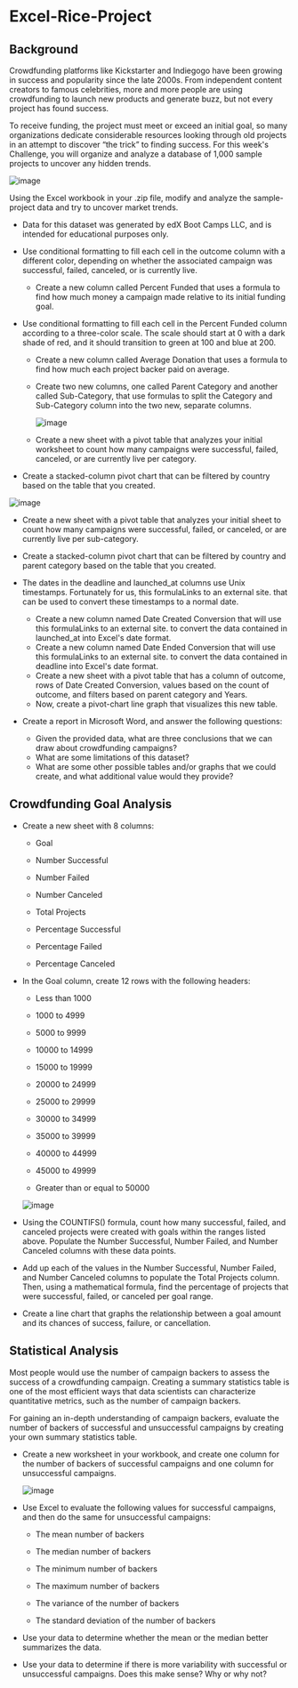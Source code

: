 # Excel-Rice-Project

## Background
Crowdfunding platforms like Kickstarter and Indiegogo have been growing in success and popularity since the late 2000s. From independent content creators to famous celebrities, more and more people are using crowdfunding to launch new products and generate buzz, but not every project has found success.

To receive funding, the project must meet or exceed an initial goal, so many organizations dedicate considerable resources looking through old projects in an attempt to discover “the trick” to finding success. For this week's Challenge, you will organize and analyze a database of 1,000 sample projects to uncover any hidden trends.

![image](https://github.com/chonyeagoro/Excel-Rice-Project/assets/147462029/1aaf672e-bb5b-4aba-b9fc-7276021c87fd)

Using the Excel workbook in your .zip file, modify and analyze the sample-project data and try to uncover market trends.

- Data for this dataset was generated by edX Boot Camps LLC, and is intended for educational purposes only.

- Use conditional formatting to fill each cell in the outcome column with a different color, depending on whether the associated campaign was successful, failed, canceled, or is currently live.

   - Create a new column called Percent Funded that uses a formula to find how much money a campaign made relative to its initial funding goal.

- Use conditional formatting to fill each cell in the Percent Funded column according to a three-color scale. The scale should start at 0 with a dark shade of red, and it should transition to green at 100 and blue at 200.

  - Create a new column called Average Donation that uses a formula to find how much each project backer paid on average.
  - Create two new columns, one called Parent Category and another called Sub-Category, that use formulas to split the Category and Sub-Category column into the two new, separate columns.
    
    ![image](https://github.com/chonyeagoro/Excel-Rice-Project/assets/147462029/7ff50a14-9be1-45bd-a238-d9927ddf1dfa)
  - Create a new sheet with a pivot table that analyzes your initial worksheet to count how many campaigns were successful, failed, canceled, or are currently live per category.
- Create a stacked-column pivot chart that can be filtered by country based on the table that you created.

![image](https://github.com/chonyeagoro/Excel-Rice-Project/assets/147462029/7f75d742-753a-44ab-a5d8-2f6951dc2eb2)

- Create a new sheet with a pivot table that analyzes your initial sheet to count how many campaigns were successful, failed, or canceled, or are currently live per sub-category.
- Create a stacked-column pivot chart that can be filtered by country and parent category based on the table that you created.
- The dates in the deadline and launched_at columns use Unix timestamps. Fortunately for us, this formulaLinks to an external site. that can be used to convert these timestamps to a normal date.
   - Create a new column named Date Created Conversion that will use this formulaLinks to an external site. to convert the data contained in launched_at into Excel's date format.
   - Create a new column named Date Ended Conversion that will use this formulaLinks to an external site. to convert the data contained in deadline into Excel's date format.
   - Create a new sheet with a pivot table that has a column of outcome, rows of Date Created Conversion, values based on the count of outcome, and filters based on parent category and Years.
   - Now, create a pivot-chart line graph that visualizes this new table.
 
- Create a report in Microsoft Word, and answer the following questions:
   - Given the provided data, what are three conclusions that we can draw about crowdfunding campaigns?
   - What are some limitations of this dataset?
   - What are some other possible tables and/or graphs that we could create, and what additional value would they provide?

## Crowdfunding Goal Analysis
- Create a new sheet with 8 columns:

   - Goal

   - Number Successful

   - Number Failed

   - Number Canceled

   - Total Projects

   - Percentage Successful

   - Percentage Failed

   - Percentage Canceled

- In the Goal column, create 12 rows with the following headers:

   - Less than 1000

   - 1000 to 4999

   - 5000 to 9999

   - 10000 to 14999

   - 15000 to 19999

   - 20000 to 24999

   - 25000 to 29999

   - 30000 to 34999

   - 35000 to 39999

   - 40000 to 44999

   - 45000 to 49999

   - Greater than or equal to 50000

   ![image](https://github.com/chonyeagoro/Excel-Rice-Project/assets/147462029/0e836b1a-c36b-4c3d-bdab-f095c27fc2a6)

- Using the COUNTIFS() formula, count how many successful, failed, and canceled projects were created with goals within the ranges listed above. Populate the Number Successful, Number Failed, and Number Canceled columns with these data points.

- Add up each of the values in the Number Successful, Number Failed, and Number Canceled columns to populate the Total Projects column. Then, using a mathematical formula, find the percentage of projects that were successful, failed, or canceled per goal range.

- Create a line chart that graphs the relationship between a goal amount and its chances of success, failure, or cancellation.

## Statistical Analysis
Most people would use the number of campaign backers to assess the success of a crowdfunding campaign. Creating a summary statistics table is one of the most efficient ways that data scientists can characterize quantitative metrics, such as the number of campaign backers.

For gaining an in-depth understanding of campaign backers, evaluate the number of backers of successful and unsuccessful campaigns by creating your own summary statistics table.

- Create a new worksheet in your workbook, and create one column for the number of backers of successful campaigns and one column for unsuccessful campaigns.

  ![image](https://github.com/chonyeagoro/Excel-Rice-Project/assets/147462029/080c678d-47e6-4d24-a38d-17dbe28af05e)

- Use Excel to evaluate the following values for successful campaigns, and then do the same for unsuccessful campaigns:

   - The mean number of backers

   - The median number of backers

   - The minimum number of backers

   - The maximum number of backers

   - The variance of the number of backers

   - The standard deviation of the number of backers

- Use your data to determine whether the mean or the median better summarizes the data.
- Use your data to determine if there is more variability with successful or unsuccessful campaigns. Does this make sense? Why or why not?





